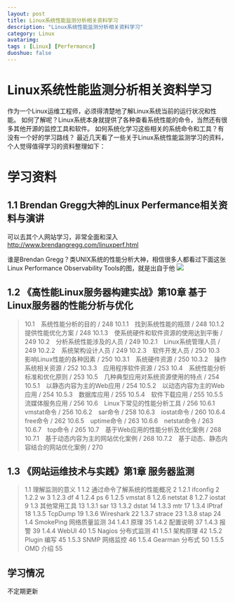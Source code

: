 ```yaml
---
layout: post
title: Linux系统性能监测分析相关资料学习
description: "Linux系统性能监测分析相关资料学习"
category: Linux
avatarimg: 
tags : [Linux] [Perfermance]
duoshuo: false
---
```


# Linux系统性能监测分析相关资料学习

作为一个Linux运维工程师，必须得清楚地了解Linux系统当前的运行状况和性能。
如何了解呢？Linux系统本身就提供了各种查看系统性能的命令，当然还有很多其他开源的监控工具和软件。
如何系统化学习这些相关的系统命令和工具？有没有一个好的学习路线？
最近几天看了一些关于Linux系统性能监测学习的资料，个人觉得值得学习的资料整理如下：

# 学习资料

## 1.1 Brendan Gregg大神的Linux Perfermance相关资料与演讲
可以去其个人网站学习，非常全面和深入
http://www.brendangregg.com/linuxperf.html

谁是Brendan Gregg？类UNIX系统的性能分析大神，相信很多人都看过下面这张Linux Performance Observability Tools的图，就是出自于他
![](http://www.brendangregg.com/Perf/linux_observability_tools.png)


## 1.2 《高性能Linux服务器构建实战》第10章 基于Linux服务器的性能分析与优化
> 10.1　系统性能分析的目的 / 248 
10.1.1　找到系统性能的瓶颈 / 248 
10.1.2　提供性能优化方案 / 248 
10.1.3　使系统硬件和软件资源的使用达到平衡 / 249 
10.2　分析系统性能涉及的人员 / 249 
10.2.1　Linux系统管理人员 / 249 
10.2.2　系统架构设计人员 / 249 
10.2.3　软件开发人员 / 250 
10.3　影响Linux性能的各种因素 / 250 
10.3.1　系统硬件资源 / 250 
10.3.2　操作系统相关资源 / 252 
10.3.3　应用程序软件资源 / 253 
10.4　系统性能分析标准和优化原则 / 253 
10.5　几种典型应用对系统资源使用的特点 / 254 
10.5.1　以静态内容为主的Web应用 / 254 
10.5.2　以动态内容为主的Web应用 / 254 
10.5.3　数据库应用 / 255 
10.5.4　软件下载应用 / 255 
10.5.5　流媒体服务应用 / 256 
10.6　Linux下常见的性能分析工具 / 256 
10.6.1　vmstat命令 / 256 
10.6.2　sar命令 / 258 
10.6.3　iostat命令 / 260 
10.6.4　free命令 / 262 
10.6.5　uptime命令 / 263 
10.6.6　netstat命令 / 263 
10.6.7　top命令 / 265 
10.7　基于Web应用的性能分析及优化案例 / 268 
10.7.1　基于动态内容为主的网站优化案例 / 268 
10.7.2　基于动态、静态内容结合的网站优化案例 / 270 

## 1.3 《网站运维技术与实践》第1章 服务器监测
> 1.1 理解监测的意义 1 
1.2 通过命令了解系统的性能概况 2 
1.2.1 ifconfig 2 
1.2.2 w 3 
1.2.3 df 4 
1.2.4 ps 6 
1.2.5 vmstat 8 
1.2.6 netstat 8 
1.2.7 iostat 9 
1.3 其他常用工具 13 
1.3.1 sar 13 
1.3.2 dstat 14 
1.3.3 mtr 17 
1.3.4 IPtraf 18 
1.3.5 TcpDump 19 
1.3.6 Wireshark 22 
1.3.7 strace 23 
1.3.8 stap 24 
1.4 SmokePing 网络质量监测 34 
1.4.1 原理 35 
1.4.2 配置说明 37 
1.4.3 报警 39 
1.4.4 WebUI 40 
1.5 Nagios 分布式监测 41 
1.5.1 架构原理 42 
1.5.2 Plugin 编写 45 
1.5.3 SNMP 网络监控 46 
1.5.4 Gearman 分布式 50 
1.5.5 OMD 介绍 55 


## 学习情况
不定期更新


